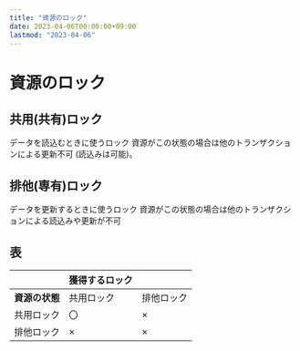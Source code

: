 ```yaml
---
title: "資源のロック"
date: 2023-04-06T00:00:00+09:00
lastmod: "2023-04-06"
---
```

# 資源のロック

## 共用(共有)ロック
データを読込むときに使うロック
資源がこの状態の場合は他のトランザクションによる更新不可
(読込みは可能)。


## 排他(専有)ロック
データを更新するときに使うロック
資源がこの状態の場合は他のトランザクションによる読込みや更新が不可

## 表
  

|  | 獲得するロック      ||
| ----- | ------- | ----- | 
| <b>資源の状態</b>        | 共用ロック | 排他ロック |
| 共用ロック   | 〇     | ×     |
| 排他ロック   | ×     | ×     |
